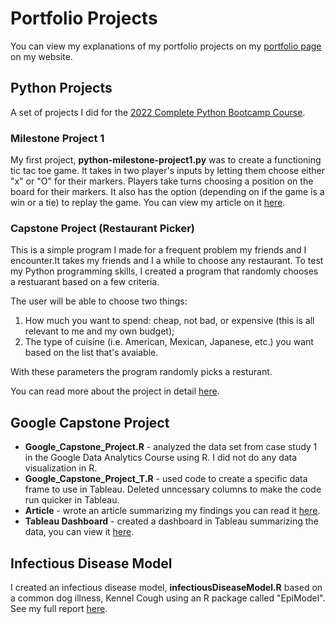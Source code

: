 # Portfolio Projects
You can view my explanations of my portfolio projects on my [portfolio page](https://www.kellyjadams.com/portfolio) on my website. 

## Python Projects
A set of projects I did for the [2022 Complete Python Bootcamp Course](https://www.udemy.com/course/complete-python-bootcamp/). 

### Milestone Project 1
My first project, **python-milestone-project1.py** was to create a functioning tic tac toe game. It takes in two player's inputs by letting them choose either "x" or "O" for their markers. Players take turns choosing a position on the board for their markers. It also has the option (depending on if the game is a win or a tie) to replay the game. You can view my article on it [here](https://www.kellyjadams.com/post/python-project-tic-tac-toe). 

### Capstone Project (Restaurant Picker) 
This is a simple program I made for a frequent problem my friends and I encounter.It takes my friends and I a while to choose any restaurant. To test my Python programming skills, I created a program that randomly chooses a restuarant based on a few criteria.

The user will be able to choose two things:
1. How much you want to spend: cheap, not bad, or expensive (this is all relevant to me and my own budget);
2. The type of cuisine (i.e. American, Mexican, Japanese, etc.) you want based on the list that's avaiable.

With these parameters the program randomly picks a resturant.

You can read more about the project in detail [here](https://www.kellyjadams.com/post/restaurant-picker-project).

## Google Capstone Project
- **Google_Capstone_Project.R** - analyzed the data set from case study 1 in the Google Data Analytics Course using R. I did not do any data visualization in R. 
- **Google_Capstone_Project_T.R** - used code to create a specific data frame to use in Tableau. Deleted unncessary columns to make the code run quicker in Tableau. 
- **Article** - wrote an article summarizing my findings you can read it [here](https://www.kellyjadams.com/post/google-capstone-project).
- **Tableau Dashboard** - created a dashboard in Tableau summarizing the data, you can view it [here](https://public.tableau.com/views/GoogleCapstoneProjectCyclistic/Dashboard?:language=en-US&:display_count=n&:origin=viz_share_link).

## Infectious Disease Model
I created an infectious disease model, **infectiousDiseaseModel.R** based on a common dog illness, Kennel Cough using an R package called "EpiModel". See my full report [here](https://5f31689b-f95d-484d-94c8-97a7bb2f3e60.filesusr.com/ugd/bc9ec1_ed23defb9f41424ab7aee99c35725433.pdf). 
